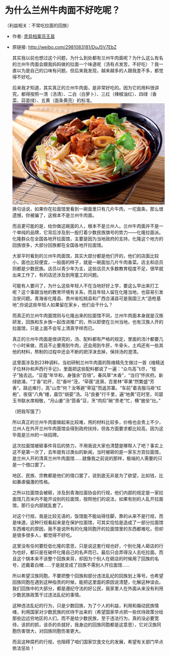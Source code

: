 # 为什么兰州牛肉面不好吃呢？
（利益相关：不常吃拉面的回族）
* 作者: [灵异档案员王昙](http://m.weibo.cn/u/2981083181)
* 原链接: http://weibo.com/2981083181/DuJ5V7EbZ

  其实我以前也想过这个问题，为什么到处都有兰州牛肉面呢？为什么这么有名的兰州牛肉面会跟我妈妈做的拉面一个味道呢（汤有点发苦，不好吃）？我一直以为是自己的口味有问题，但后来我发现，越来越多的人跟我差不多，都觉得不好吃。

  后来我才知道，其实真正的兰州牛肉面，是非常好吃的。因为它的用料很讲究，都得按照一清（汤清）、二白（白萝卜）、三红（辣椒油红）、四绿（香菜、蒜苗绿）、五黄（面条黄亮）的标准。
![](imgs/01.jpg)
  换句话说，如果你在拉面馆里看到一碗面里只有几片牛肉，一坨面条，那么很遗憾，你被骗了，这根本不是兰州牛肉面。
  
  而且更可能的是，给你做这碗面的人，根本不是兰州人。兰州牛肉面并不是一个单纯的品牌，它背后涉及到一股打着少数民族旗号的势力——化隆拉面派。化隆群众在全国各地开拉面馆，主要是因为当地政府的支持，化隆这个地方的回族很多，大部分回族都在全国各地开拉面馆。
  
  大家平时看到的兰州牛肉面馆，其实大部分都是他们开的，他们的店面比较小，面也比较便宜，一般面的样子，就是一碗面加几片牛肉香菜。店主和店员则都是少数民族。店员以青少年为主，这些店员大多数教育程度不足，很早就出来工作了，有的店还涉及到用童工的问题。
  
  可能有人要问了，为什么这些年轻人不在当地好好上学，要这么早出来打工呢？这个事跟当地的教育环境有关系，而且年轻人留在化隆当地，也容易引发治安问题。青海省化隆县、贵州省松桃县和广西合浦县可是我国三大“造枪基地”,你说这些年轻人如果留在家乡，他们会干什么？
  
  而真正的兰州牛肉面馆则与化隆出来的拉面馆不同，兰州牛肉面本身就是汉族研发，回族和东乡族一起改进推广的，所以即使在兰州当地，也有汉族人开的拉面馆，只是上面不会写上清真字样而已。
  
  真正的兰州牛肉面是很讲究的，汤、配料都有严格的规定，里面的汤汁都要几个小时来做，而且不止要用到牛肉，还会用到牛肝，牛骨头，土鸡还有一些其他的材料，熬制的过程中还会不断的把浮沫去掉，保持汤的澄清。
  
  这里面涉及到23种调料，当初研制兰州牛肉面的陈维精先生做过一首《维精送子位林孙和声西行手记》，里面把这些配料都说了一遍：“众鸟高飞尽，“桂子”独去远。“豆蔻”年华和，身强余“百倍”。春风草“木香”，“当归”怀庆府。新绿欲涌，“丁香”初开，花“香叶”茂，“荜菝”涟漪，百里林“草果”然繁盛“芳香”。路远难行，高“山柰”何？汝等避“草寇”而返苏寨。“车前”着吉服马褂“红袍”，夜宿“八角”楼，晨饮“胡荽”汤。马“良姜”行千里，遍“地黄”花时至，司碧玉书联水席相敬，“月山姜”汤“茴香”豆，烹“肉扣”碗“贵老”忙，横“披垒”灶。”
  
  （把我写饿了）
  
  所以真正的兰州牛肉面做起来比较难，用的材料比较多，价格也会贵上不少，兰州人在外开兰州牛肉面馆会得到政府扶持，但各方面要求都比较高，因为这毕竟是兰州的一块招牌。
  
  这次拉面馆被砸事件背后的势力，不用我说大家也清楚是哪帮人了吧？事实上这不是第一次了，去年就有过类似的新闻，当时被砸的是一家东方宫拉面馆，是兰州人开的清真兰州牛肉面馆……就像我之前说的那样，极端的人需要的只是一个借口罢了。
  
  地区、民族、宗教都是他们的借口罢了，说到底无非是为了欲望，比如钱，比如暴虐偏激的性格。
  
  之所以拉面馆会被砸，涉及到青海拉面协会的行规，他们内部的规定是一家拉面馆几百米内不能开设别的拉面馆，按照他们的说法，如果有别的人乱开拉面馆，那行业内部就乱套了。
  
  对这个行规，我是比较无语的，饭馆能不能站得住脚，靠的从来不是行规，而是味道，这种行规看起来是在保护拉面馆，可其实恰恰是造成了一部分拉面馆东西难吃的原因，我不是说所有的化隆同胞开的拉面馆里的东西都难吃，但却是很多很多人，都觉得不好吃。
  
  这里没有任何要贬低化隆的意思，只是说这套行规也好，个别化隆人砸店的行为也好，都只是在破坏化隆自己的名声而已，最后只会弄得没人去吃拉面。而且这个锅本来不该整个回族来背，却因为个别人在砸店的时候用了回族的名号，还戴着白帽……于是就变成了回族不需别人开拉面馆……
  
  所以希望汉族同胞，不要把整个回族和部分违法乱纪的回族划上等号。也希望回族同胞在遇到这种指责的时候，能把这里面的原因说清楚，化解这种误会。我们回族中的大部分，都是遵纪守法的好公民，我家里人在外面从来没有利用少数民族政策干过违法乱纪的事情。
  
  这种违法乱纪的行为，只是少数回族，为了个人的利益，利用和煽动民族情绪，利用国家对少数民族的优待干出来的（希望国家早点把一些优待政策分给那些边远穷地区的人们，而不是给少数民族，至于违法行为，真的没必要宽待，该抓的抓，该杀的杀就好，我身边的回族同胞都是这意思），它对汉族同胞伤害很大，对回族同胞伤害更大。
  
  而且这种腐朽的行规，也阻碍了咱们国家饮食文化的发展，希望有关部门早点依法惩处！

